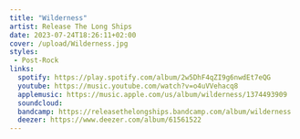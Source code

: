 ```yaml
---
title: "Wilderness"
artist: Release The Long Ships
date: 2023-07-24T18:26:11+02:00
cover: /upload/Wilderness.jpg
styles:
 - Post-Rock
links:
  spotify: https://play.spotify.com/album/2w5DhF4qZI9g6nwdEt7eQG
  youtube: https://music.youtube.com/watch?v=o4uVVehacq8
  applemusic: https://music.apple.com/us/album/wilderness/1374493909
  soundcloud:
  bandcamp: https://releasethelongships.bandcamp.com/album/wilderness
  deezer: https://www.deezer.com/album/61561522
---
```


